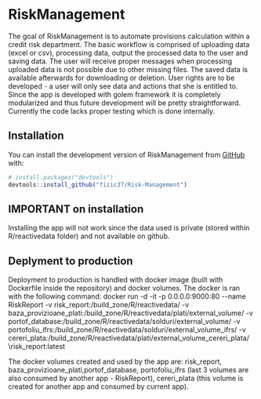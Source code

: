 
# RiskManagement

<!-- badges: start -->
<!-- badges: end -->

The goal of RiskManagement is to automate provisions calculation within a credit risk department. The basic workflow is comprised of uploading data (excel or csv), processing data, output the processed data to the user
and saving data. The user will receive proper messages when processing uploaded data is not possible due to other missing files. The saved data is available afterwards for downloading or deletion. User rights are to be developed - a user will only see data and actions that she is entitled to. Since the app is developed with golem framework it is completely modularized and thus future development will be pretty straightforward. Currently the code lacks proper testing which is done internally.

## Installation

You can install the development version of RiskManagement from [GitHub](https://github.com/) with:

``` r
# install.packages("devtools")
devtools::install_github("fizic37/Risk-Management")
```
## IMPORTANT on installation
Installing the app will not work since the data used is private (stored within R/reactivedata folder) and not available on github. 

## Deplyment to production
Deployment to production is handled with docker image (built with Dockerfile inside the repository) and docker volumes. The docker is ran with the following command: docker run \-d \-it \-p 0.0.0.0:9000:80 \--name RiskReport -v risk_report:/build_zone/R/reactivedata/ -v baza_provizioane_plati:/build_zone/R/reactivedata/plati/external_volume/ -v portof_database:/build_zone/R/reactivedata/solduri/external_volume/ -v portofoliu_ifrs:/build_zone/R/reactivedata/solduri/external_volume_ifrs/ -v cereri_plata:/build_zone/R/reactivedata/plati/external_volume_cereri_plata/  \risk_report:latest

The docker volumes created and used by the app are: risk_report, baza_provizioane_plati,portof_database,
portofoliu_ifrs (last 3 volumes are also consumed by another app - RiskReport), cereri_plata (this volume is created for another app and consumed by current app).



